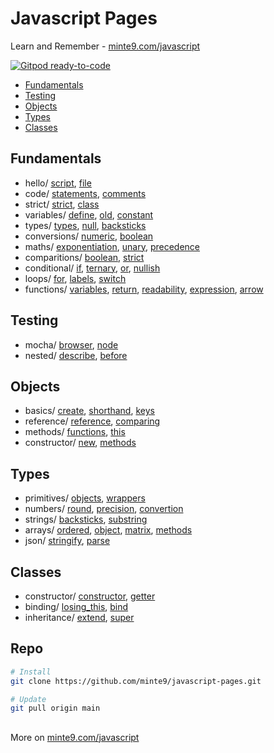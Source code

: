 # Javascript Pages

Learn and Remember - [minte9.com/javascript](https://www.minte9.com/javascript)

[![Gitpod ready-to-code](https://img.shields.io/badge/Gitpod-ready--to--code-blue?logo=gitpod)](https://gitpod.io/#https://github.com/minte9/javascript-pages)

- [Fundamentals](#fundamentals) 
- [Testing](#testing) 
- [Objects](#objects) 
- [Types](#types) 
- [Classes](#classes) 


## Fundamentals
  * hello/ [script](/main/fundamentals/hello_world/index.htm), [file](/main/fundamentals/hello_world/index2.htm)
  * code/ [statements](/main/fundamentals/code_structure/statements.js), [comments](/main/fundamentals/code_structure/comments.js)
  * strict/ [strict](/main/fundamentals/use_strict/strict.js), [class](/main/fundamentals/use_strict/class.js)
  * variables/ [define](/main/fundamentals/variables/variable.js), [old](/main/fundamentals/variables/old_style.js), [constant](/main/fundamentals/variables/constants.js)
  * types/ [types](/main/fundamentals/data_types/types.js), [null](/main/fundamentals/data_types/null.js), [backsticks](/main/fundamentals/data_types/backsticks.js)
  * conversions/ [numeric](/main/fundamentals/type_conversions/numeric.js), [boolean](/main/fundamentals/type_conversions/boolean.js)
  * maths/ [exponentiation](/main/fundamentals/maths/exponentiation.js), [unary](/main/fundamentals/maths/unary.js), [precedence](/main/fundamentals/maths/precedence.js)
  * comparitions/ [boolean](/main/fundamentals/comparitions/boolean.js), [strict](/main/fundamentals/comparitions/strict.js)
  * conditional/ [if](/main/fundamentals/conditional/conditional.js), [ternary](/main/fundamentals/conditional/ternary.js), [or](/main/fundamentals/conditional/or.js), [nullish](/main/fundamentals/conditional/nullish.js)
  * loops/ [for](/main/fundamentals/loops/for.js), [labels](/main/fundamentals/loops/labels.js), [switch](/main/fundamentals/loops/switch.js)
  * functions/ [variables](/main/fundamentals/functions/variables.js), [return](/main/fundamentals/functions/return.js), [readability](/main/fundamentals/functions/readability.js), [expression](/main/fundamentals/functions/function_expression.js), [arrow](/main/fundamentals/functions/arrow_function.js)

## Testing
  * mocha/ [browser](/main/testing/mocha/bdd.htm), [node](/main/testing/mocha/bdd.test.js)
  * nested/ [describe](/main/testing/nested_describe/nested.test.js), [before](/main/testing/nested_describe/before.test.js)

## Objects
  * basics/ [create](./main/objects/basics/create.js), [shorthand](./main/objects/basics/shorthand.js), [keys](./main/objects/basics/keys.js)
  * reference/ [reference](./main/objects/reference/reference.js), [comparing](./main/objects/reference/comparing.js)
  * methods/ [functions](./main/objects/methods/functions.js), [this](./main/objects/methods/this.js)
  * constructor/ [new](./main/objects/constructor/new.js), [methods](./main/objects/constructor/methods.js)

## Types
  * primitives/ [objects](./main/types/primitives/objects.js), [wrappers](./main/types/primitives/wrappers.js)
  * numbers/ [round](./main/types/numbers/round.js), [precision](./main/types/numbers/precision.js), [convertion](./main/types/numbers/convertion.js)
  * strings/ [backsticks](./main/types/strings/backsticks.js), [substring](./main/types/strings/substring.js)
  * arrays/ [ordered](./main/types/arrays/ordered.js), [object](./main/types/arrays/object.js), [matrix](./main/types/arrays/matrix.js), [methods](./main/types/arrays/methods.js)
  * json/ [stringify](./main/types/json/stringify.js), [parse](./main/types/json/parse.js)

## Classes
  * constructor/ [constructor](./main/classes/constructor/constructor.js), [getter](./main/classes/constructor/getter.js)
  * binding/ [losing_this](./main/classes/binding/losing_this.js), [bind](./main/classes/binding/bind.js)
  * inheritance/ [extend](./main/classes/inheritance/extend.js), [super](./main/classes/inheritance/super.js)

## Repo

~~~sh
# Install
git clone https://github.com/minte9/javascript-pages.git

# Update
git pull origin main
~~~

##

More on [minte9.com/javascript](https://www.minte9.com/javascript)
